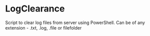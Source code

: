 # LogClearance
Script to clear log files from server using PowerShell. Can be of any extension - .txt, .log, .file or filefolder
